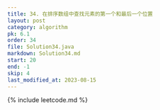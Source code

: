 ```yaml
---
title: 34. 在排序数组中查找元素的第一个和最后一个位置
layout: post
category: algorithm
pk: 6.1
order: 34
file: Solution34.java
markdown: Solution34.md
start: 20
end: -1
skip: 4
last_modified_at: 2023-08-15
---
```


{% include leetcode.md %}